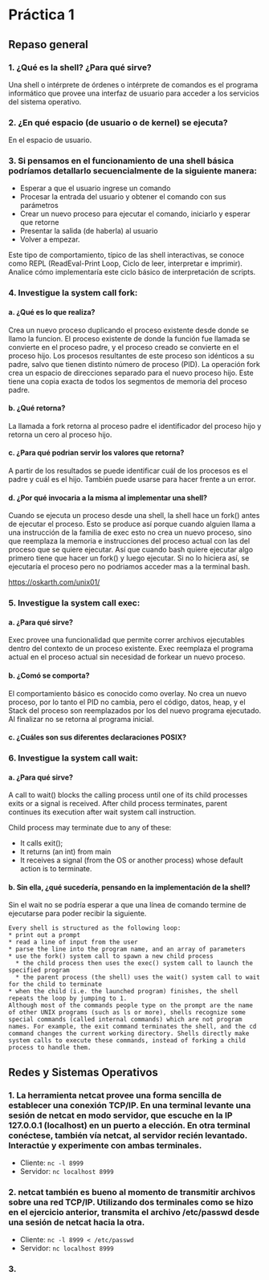 # Práctica 1

## Repaso general

### 1. ¿Qué es la shell? ¿Para qué sirve?

Una shell o intérprete de órdenes o intérprete de comandos es el programa informático que provee una interfaz de usuario para acceder a los servicios del sistema operativo.

### 2. ¿En qué espacio (de usuario o de kernel) se ejecuta?

En el espacio de usuario.

### 3. Si pensamos en el funcionamiento de una shell básica podríamos detallarlo secuencialmente de la siguiente manera:

* Esperar a que el usuario ingrese un comando
* Procesar la entrada del usuario y obtener el comando con sus parámetros
* Crear un nuevo proceso para ejecutar el comando, iniciarlo y esperar que retorne
* Presentar la salida (de haberla) al usuario
* Volver a empezar.

Este tipo de comportamiento, típico de las shell interactivas, se conoce como REPL (ReadEval-Print Loop, Ciclo de leer, interpretar e imprimir).
Analice cómo implementaría este ciclo básico de interpretación de scripts.

### 4. Investigue la system call fork:

#### a. ¿Qué es lo que realiza?

Crea un nuevo proceso duplicando el proceso existente desde donde se llamo la funcion. El proceso existente de donde la función fue llamada se convierte en el proceso padre, y el proceso creado se convierte en el proceso hijo. Los procesos resultantes de este proceso son idénticos a su padre, salvo que tienen distinto número de proceso (PID). La operación fork crea un espacio de direcciones separado para el nuevo proceso hijo. Este tiene una copia exacta de todos los segmentos de memoria del proceso padre.

#### b. ¿Qué retorna?

La llamada a fork retorna al proceso padre el identificador del proceso hijo y retorna un cero al proceso hijo.

#### c. ¿Para qué podrian servir los valores que retorna?

A partir de los resultados se puede identificar cuál de los procesos es el padre y cuál es el hijo. También puede usarse para hacer frente a un error.

#### d. ¿Por qué invocaria a la misma al implementar una shell?

Cuando se ejecuta un proceso desde una shell, la shell hace un fork() antes de ejecutar el proceso. Esto se produce así porque cuando alguien llama a una instrucción de la familia de exec esto no crea un nuevo proceso, sino que reemplaza la memoria e instrucciones del proceso actual con las del proceso que se quiere ejecutar. Así que cuando bash quiere ejecutar algo primero tiene que hacer un fork() y luego ejecutar. Si no lo hiciera así, se ejecutaría el proceso pero no podriamos acceder mas a la terminal bash.

https://oskarth.com/unix01/

### 5. Investigue la system call exec:

#### a. ¿Para qué sirve?

Exec provee una funcionalidad que permite correr archivos ejecutables dentro del contexto de un proceso existente. Exec reemplaza el programa actual en el proceso actual sin necesidad de forkear un nuevo proceso. 

#### b. ¿Comó se comporta?

El comportamiento básico es conocido como overlay. No crea un nuevo proceso, por lo tanto el PID no cambia, pero el código, datos, heap, y el Stack del proceso son reemplazados por los del nuevo programa ejecutado. Al finalizar no se retorna al programa inicial.

#### c. ¿Cuáles son sus diferentes declaraciones POSIX?

### 6. Investigue la system call wait:

#### a. ¿Para qué sirve?

A call to wait() blocks the calling process until one of its child processes exits or a signal is received. After child process terminates, parent continues its execution after wait system call instruction.

Child process may terminate due to any of these:

* It calls exit();
* It returns (an int) from main
* It receives a signal (from the OS or another process) whose default action is to terminate.

#### b. Sin ella, ¿qué sucedería, pensando en la implementación de la shell?

Sin el wait no se podría esperar a que una línea de comando termine de ejecutarse para poder recibir la siguiente.

```
Every shell is structured as the following loop:
* print out a prompt
* read a line of input from the user
* parse the line into the program name, and an array of parameters
* use the fork() system call to spawn a new child process
  * the child process then uses the exec() system call to launch the specified program
  * the parent process (the shell) uses the wait() system call to wait for the child to terminate
* when the child (i.e. the launched program) finishes, the shell repeats the loop by jumping to 1.
Although most of the commands people type on the prompt are the name of other UNIX programs (such as ls or more), shells recognize some special commands (called internal commands) which are not program names. For example, the exit command terminates the shell, and the cd command changes the current working directory. Shells directly make system calls to execute these commands, instead of forking a child process to handle them.
```

## Redes y Sistemas Operativos

### 1. La herramienta netcat provee una forma sencilla de establecer una conexión TCP/IP. En una terminal levante una sesión de netcat en modo servidor, que escuche en la IP 127.0.0.1 (localhost) en un puerto a elección. En otra terminal conéctese, también vía netcat, al servidor recién levantado. Interactúe y experimente con ambas terminales.

* Cliente: `nc -l 8999`
* Servidor: `nc localhost 8999`

### 2. netcat también es bueno al momento de transmitir archivos sobre una red TCP/IP. Utilizando dos terminales como se hizo en el ejercicio anterior, transmita el archivo /etc/passwd desde una sesión de netcat hacia la otra.

* Cliente: `nc -l 8999 < /etc/passwd`
* Servidor: `nc localhost 8999`

### 3. 